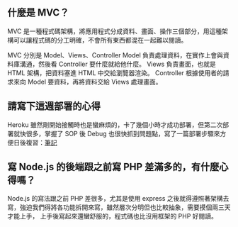 ## 什麼是 MVC？
MVC 是一種程式碼架構，將應用程式分成資料、畫面、操作三個部分，用這種架構可以讓程式碼的分工明確，不會所有東西都混在一起難以閱讀。

MVC 分別是 Model、Views、Controller
Model 負責處理資料，在實作上會與資料庫溝通，然後看 Controller 要什麼就給他什麼。
Views 負責畫面，也就是 HTML 架構，把資料塞進 HTML 中交給瀏覽器渲染。
Controller 根據使用者的請求來向 Model 要資料，再將資料交給 Views 處理畫面。

## 請寫下這週部署的心得
Heroku 雖然剛開始接觸時也是蠻麻煩的，卡了幾個小時才成功部署，但第二次部署就快很多，掌握了 SOP 後 Debug 也很快抓到問題點，寫了一篇部署步驟來方便日後複習：[筆記](https://hackmd.io/@js8fgfQPQUWFalwMkuQ-Nw/Bk-zpDlvP)

## 寫 Node.js 的後端跟之前寫 PHP 差滿多的，有什麼心得嗎？
Node.js 的寫法跟之前 PHP 差很多，尤其是使用 express 之後就得遵照著架構去寫，強迫我們得將各功能拆開來寫，雖然層次分明但也比較抽象，需要摸個兩三天才能上手，
上手後寫起來還蠻舒服的，程式碼也比沒用框架的 PHP 好閱讀。
